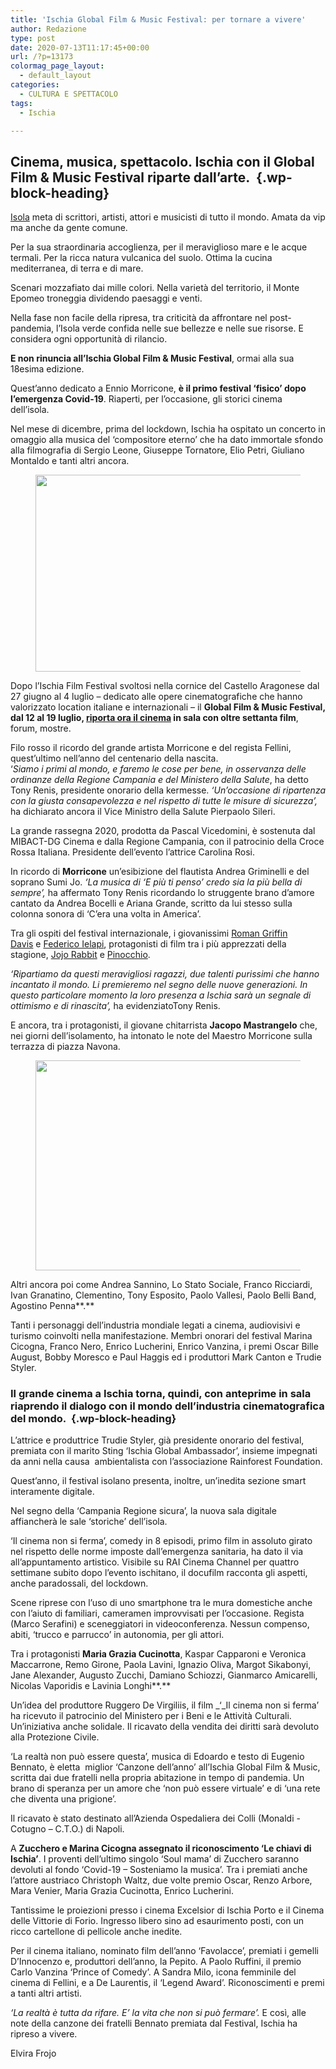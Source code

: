 ```yaml
---
title: 'Ischia Global Film & Music Festival: per tornare a vivere'
author: Redazione
type: post
date: 2020-07-13T11:17:45+00:00
url: /?p=13173
colormag_page_layout:
  - default_layout
categories:
  - CULTURA E SPETTACOLO
tags:
  - Ischia

---
```

## Cinema, musica, spettacolo. Ischia con il Global Film & Music Festival riparte dall&#8217;arte.  {.wp-block-heading}

[Isola][1] meta di scrittori, artisti, attori e musicisti di tutto il mondo. Amata da vip ma anche da gente comune.

Per la sua straordinaria accoglienza, per il meraviglioso mare e le acque termali. Per la ricca natura vulcanica del suolo. Ottima la cucina mediterranea, di terra e di mare.

Scenari mozzafiato dai mille colori. Nella varietà del territorio, il Monte Epomeo troneggia dividendo paesaggi e venti.

Nella fase non facile della ripresa, tra criticità da affrontare nel post-pandemia, l’Isola verde confida nelle sue bellezze e nelle sue risorse. E considera ogni opportunità di rilancio.

**E non rinuncia all’Ischia Global Film & Music Festival**, ormai alla sua 18esima edizione.

Quest’anno dedicato a Ennio Morricone, **è il primo festival &#8216;fisico&#8217; dopo l’emergenza Covid-19**. Riaperti, per l&#8217;occasione, gli storici cinema dell&#8217;isola.&nbsp;

Nel mese di dicembre, prima del lockdown, Ischia ha ospitato un concerto in omaggio alla musica del ‘compositore eterno’ che ha dato immortale sfondo alla filmografia di Sergio Leone, Giuseppe Tornatore, Elio Petri, Giuliano Montaldo e tanti altri ancora.

<div class="wp-block-image">
  <figure class="aligncenter size-large is-resized"><img decoding="async" loading="lazy" src="https://progressonline.it/wp-content/uploads/2020/07/movie-918655_640.jpg" alt="" class="wp-image-13176" width="473" height="315" /></figure>
</div>

Dopo l’Ischia Film Festival svoltosi nella cornice del Castello Aragonese dal 27 giugno al 4 luglio &#8211; dedicato alle opere cinematografiche che hanno valorizzato location italiane e internazionali &#8211; il **Global Film & Music Festival, dal 12 al 19 luglio, [riporta ora il cinema][2] in sala con oltre settanta film**, forum, mostre. 

Filo rosso il ricordo del grande artista Morricone e del regista Fellini, quest’ultimo nell’anno del centenario della nascita.  
‘_Siamo i primi al mondo, e faremo le cose per bene, in osservanza delle ordinanze della Regione Campania e del Ministero della Salute_, ha detto Tony Renis, presidente onorario della kermesse. _‘Un&#8217;occasione di ripartenza con la giusta consapevolezza e nel rispetto di tutte le misure di sicurezza’,_ ha dichiarato ancora il Vice Ministro della Salute Pierpaolo Sileri.

La grande rassegna 2020, prodotta da Pascal Vicedomini, è sostenuta dal MIBACT-DG Cinema e dalla Regione Campania, con il patrocinio della Croce Rossa Italiana. Presidente dell’evento l’attrice Carolina Rosi.

In ricordo di **Morricone** un’esibizione del flautista Andrea Griminelli e del soprano Sumi Jo. _‘La musica di ‘E più ti penso’ credo sia la più bella di sempre’,_ ha affermato Tony Renis ricordando lo struggente brano d’amore cantato da Andrea Bocelli e Ariana Grande, scritto da lui stesso sulla colonna sonora di ‘C’era una volta in America’.

Tra gli ospiti del festival internazionale, i giovanissimi&nbsp;[Roman Griffin Davis][3]&nbsp;e&nbsp;[Federico Ielapi][4], protagonisti di film tra i più apprezzati della stagione,&nbsp;[Jojo Rabbit][5]&nbsp;e&nbsp;[Pinocchio][6].

_‘Ripartiamo da questi meravigliosi ragazzi, due talenti purissimi che hanno incantato il mondo. Li premieremo nel segno delle nuove generazioni. In questo particolare momento la loro presenza a Ischia sarà un segnale di ottimismo e di rinascita’,_ ha evidenziatoTony Renis.

E ancora, tra i protagonisti, il giovane chitarrista **Jacopo Mastrangelo** che, nei giorni dell’isolamento, ha intonato le note del Maestro Morricone sulla terrazza di piazza Navona. 

<div class="wp-block-image">
  <figure class="aligncenter size-large is-resized"><img decoding="async" loading="lazy" src="https://progressonline.it/wp-content/uploads/2020/07/ischia-2580758_1280-1024x682.jpg" alt="" class="wp-image-13175" width="505" height="336" /></figure>
</div>

Altri ancora poi come Andrea Sannino, Lo Stato Sociale, Franco Ricciardi, Ivan Granatino, Clementino, Tony Esposito, Paolo Vallesi, Paolo Belli Band, Agostino Penna**.**

Tanti i personaggi dell’industria mondiale legati a cinema, audiovisivi e turismo coinvolti nella manifestazione. Membri onorari del festival Marina Cicogna,&nbsp;Franco Nero,&nbsp;Enrico Lucherini,&nbsp;Enrico Vanzina, i premi Oscar&nbsp;Bille August,&nbsp;Bobby Moresco&nbsp;e&nbsp;Paul Haggis&nbsp;ed i produttori&nbsp;Mark Canton&nbsp;e&nbsp;Trudie Styler.

### Il grande cinema a Ischia torna, quindi, con anteprime in sala riaprendo il dialogo con il mondo dell&#8217;industria cinematografica del mondo.&nbsp; {.wp-block-heading}

L’attrice e produttrice Trudie Styler, già presidente onorario del festival, premiata con il marito Sting ‘Ischia Global Ambassador’, insieme impegnati da anni nella causa&nbsp; ambientalista con l’associazione Rainforest Foundation.

Quest’anno, il festival isolano presenta, inoltre, un&#8217;inedita sezione smart interamente digitale.

Nel segno della &#8216;Campania Regione sicura&#8217;, la nuova sala digitale affiancherà le sale &#8216;storiche&#8217; dell&#8217;isola.&nbsp;

‘Il cinema non si ferma’, comedy in 8 episodi, primo film in assoluto girato nel rispetto delle norme imposte dall’emergenza sanitaria, ha dato il via all’appuntamento artistico. Visibile su&nbsp;RAI Cinema Channel&nbsp;per quattro settimane subito dopo l’evento ischitano, il docufilm racconta gli aspetti, anche paradossali, del lockdown.

Scene riprese con l’uso di uno smartphone tra le mura domestiche anche con l’aiuto di familiari, cameramen improvvisati per l’occasione. Regista (Marco Serafini) e sceneggiatori in videoconferenza. Nessun compenso, abiti, ‘trucco e parrucco’ in autonomia, per gli attori.

Tra i protagonisti&nbsp;**Maria Grazia Cucinotta**, Kaspar Capparoni&nbsp;e Veronica Maccarrone, Remo Girone, Paola Lavini, Ignazio Oliva, Margot Sikabonyi, Jane Alexander, Augusto Zucchi, Damiano Schiozzi, Gianmarco Amicarelli, Nicolas Vaporidis e Lavinia Longhi**.**

Un’idea del produttore Ruggero De Virgiliis,&nbsp;il film _‘_Il cinema non si ferma’ ha ricevuto il patrocinio del Ministero per i Beni e le Attività Culturali. Un’iniziativa anche solidale. Il ricavato della vendita dei diritti sarà devoluto alla Protezione Civile.

‘La realtà non può essere questa’, musica di Edoardo e testo di Eugenio Bennato, è eletta&nbsp; miglior &#8216;Canzone dell&#8217;anno&#8217; all&#8217;Ischia Global Film & Music, scritta dai due fratelli nella propria abitazione in tempo di pandemia. Un brano di speranza per un amore che ‘non può essere virtuale’ e di ‘una rete che diventa una prigione’.

Il ricavato è stato destinato all&#8217;Azienda Ospedaliera dei Colli (Monaldi -Cotugno &#8211; C.T.O.) di Napoli.

A **Zucchero e Marina Cicogna assegnato il riconoscimento ‘Le chiavi di Ischia’**. I proventi dell’ultimo singolo ‘Soul mama’ di Zucchero saranno devoluti al fondo ‘Covid-19 – Sosteniamo la musica’. Tra i premiati anche l’attore austriaco Christoph Waltz, due volte premio Oscar, Renzo Arbore, Mara Venier, Maria Grazia Cucinotta, Enrico Lucherini.

Tantissime le proiezioni presso i cinema Excelsior di Ischia Porto e il Cinema delle Vittorie di Forio. Ingresso libero sino ad esaurimento posti, con un ricco cartellone di pellicole anche inedite.

Per il cinema italiano, nominato film dell&#8217;anno ‘Favolacce’, premiati i gemelli D&#8217;Innocenzo e, produttori dell&#8217;anno, la Pepito. A Paolo Ruffini, il premio Carlo Vanzina ‘Prince of Comedy’. A Sandra Milo, icona femminile del cinema di Fellini, e a De Laurentis, il ‘Legend Award’. Riconoscimenti e premi a tanti altri artisti.&nbsp;

_‘La realtà è tutta da rifare. E’ la vita che non si può fermare’._ E così, alle note della canzone dei fratelli Bennato premiata dal Festival, Ischia ha ripreso a vivere.

Elvira Frojo

 [1]: https://progressonline.it/omaggio-a-ischia/
 [2]: https://www.ischiaglobal.com
 [3]: https://www.mymovies.it/biografia/?a=234534
 [4]: https://www.mymovies.it/biografia/?a=242427
 [5]: https://www.mymovies.it/film/2019/jojo-rabbit/
 [6]: https://www.mymovies.it/film/2019/pinocchio/